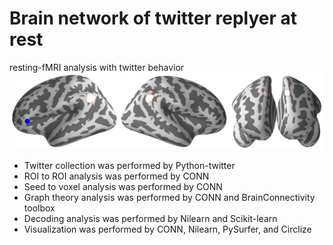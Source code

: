 # Brain network of twitter replyer at rest
resting-fMRI analysis with twitter behavior
![image](logo.png)

- Twitter collection was performed by Python-twitter
- ROI to ROI analysis was performed by CONN
- Seed to voxel analysis was performed by CONN
- Graph theory analysis was performed by CONN and BrainConnectivity toolbox
- Decoding analysis was performed by Nilearn and Scikit-learn
- Visualization was performed by CONN, Nilearn, PySurfer, and Circlize
